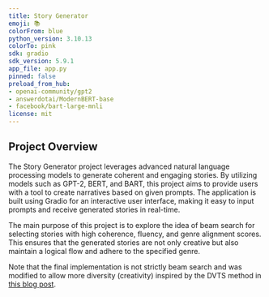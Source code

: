 ```yaml
---
title: Story Generator
emoji: 📚
colorFrom: blue
python_version: 3.10.13
colorTo: pink
sdk: gradio
sdk_version: 5.9.1
app_file: app.py
pinned: false
preload_from_hub:
- openai-community/gpt2
- answerdotai/ModernBERT-base
- facebook/bart-large-mnli
license: mit
---
```


## Project Overview

The Story Generator project leverages advanced natural language processing models to generate coherent and engaging stories. By utilizing models such as GPT-2, BERT, and BART, this project aims to provide users with a tool to create narratives based on given prompts. The application is built using Gradio for an interactive user interface, making it easy to input prompts and receive generated stories in real-time.

The main purpose of this project is to explore the idea of beam search for selecting stories with high coherence, fluency, and genre alignment scores. This ensures that the generated stories are not only creative but also maintain a logical flow and adhere to the specified genre.

Note that the final implementation is not strictly beam search and was modified to allow more diversity (creativity) inspired by the DVTS method in [this blog post](https://huggingface.co/spaces/HuggingFaceH4/blogpost-scaling-test-time-compute).
